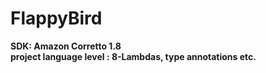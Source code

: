 # FlappyBird

**SDK: Amazon Corretto 1.8**<br>
**project language level : 8-Lambdas, type annotations etc.**
